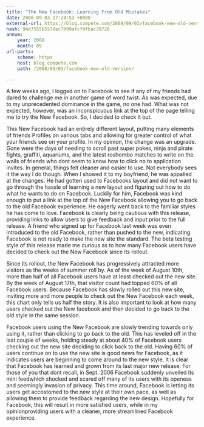 ```yaml
---
title: "The New Facebook: Learning From Old Mistakes"
date: 2008-09-03 17:24:53 +0000
external-url: https://blog.compete.com/2008/09/03/facebook-new-old-version/
hash: 94d75556557dec7999afcf9fbac39726
annum:
    year: 2008
    month: 09
url-parts:
    scheme: https
    host: blog.compete.com
    path: /2008/09/03/facebook-new-old-version/

---
```


A few weeks ago, I logged on to Facebook to see if any of my friends had dared to challenge me in another game of word twist.  As was expected, due to my unprecedented dominance in the game, no one had.  What was not expected, however, was an inconspicuous link at the top of the page telling me to try the New Facebook. So, I decided to check it out.

This New Facebook had an entirely different layout, putting many elements of friends Profiles on various tabs and allowing for greater control of what your friends see on your profile.  In my opinion, the change was an upgrade.  Gone were the days of needing to scroll past super pokes, ninja and pirate fights, graffiti, aquariums, and the latest roshombo matches  to write on the walls of friends who dont seem to know how to click no to application invites.  In general, things felt cleaner and easier to use.  Not everybody sees it the way I do though.  When I showed it to my boyfriend, he was appalled at the changes. He had gotten used to Facebooks layout and did not want to go through the hassle of learning a new layout and figuring out how to do what he wants to do on Facebook.  Luckily for him, Facebook was kind enough to put a link at the top of the New Facebook allowing you to go back to the old Facebook experience.  He eagerly went back to the familiar styles he has come to love.  Facebook is clearly being cautious with this release, providing links to allow users to give feedback and input prior to the full release.  A friend who signed up for Facebook last week was even introduced to the old Facebook, rather than pushed to the new, indicating Facebook is not ready to make the new site the standard. The beta testing style of this release made me curious as to how many Facebook users have decided to check out the New Facebook since its rollout. 


Since its rollout, the New Facebook has progressively attracted more visitors as the weeks of summer roll by. As of the week of August 10th, more than half of all Facebook users have at least checked out the new site.  By the week of August 17th, that visitor count had topped 60% of all Facebook users. Because Facebook has slowly rolled out this new site, inviting more and more people to check out the New Facebook each week, this chart only tells us half the story.  It is also important to look at how many users checked out the New facebook and then decided to go back to the old style in the same session.


Facebook users using the New Facebook are slowly trending towards only using it, rather than clicking to go back to the old.  This has leveled off in the last couple of weeks, holding steady at about 40% of Facebook users checking out the new site deciding to click back to the old. Having 60% of users continue on to use the new site is good news for Facebook, as it indicates users are beginning to come around to the new style.  It is clear that Facebook has learned and grown from its last major new release.  For those of you that dont recall,  in Sept. 2006 Facebook suddenly unveiled its mini feedwhich shocked and scared off many of its users with its openess and seemingly invasion of privacy.  This time around, Facebook is letting its users get accostomed to the new style at their own pace, as well as allowing them to provide feedback regarding the new design.  Hopefully for Facebook, this will result in more satisfied users, while in my opinionproviding users with a cleaner, more streamlined Facebook experience.
